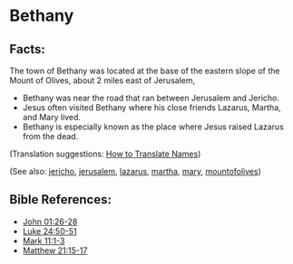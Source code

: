 # Bethany #

## Facts: ##

The town of Bethany was located at the base of the eastern slope of the Mount of Olives, about 2 miles east of Jerusalem, 

* Bethany was near the road that ran between Jerusalem and Jericho.
* Jesus often visited Bethany where his close friends Lazarus, Martha, and Mary lived.
* Bethany is especially known as the place where Jesus raised Lazarus from the dead.

(Translation suggestions: [How to Translate Names](https://git.door43.org/Door43/en-ta-translate-vol1/src/master/content/translate_names.md))

(See also: [jericho](../other/jericho.md), [jerusalem](../other/jerusalem.md), [lazarus](../other/lazarus.md), [martha](../other/martha.md), [mary](../other/mary.md), [mountofolives](../other/mountofolives.md))

## Bible References: ##

* [John 01:26-28](https://door43.org/en/bible/notes/jhn/01/26)
* [Luke 24:50-51](https://door43.org/en/bible/notes/luk/24/50)
* [Mark 11:1-3](https://door43.org/en/bible/notes/mrk/11/01)
* [Matthew 21:15-17](https://door43.org/en/bible/notes/mat/21/15)

